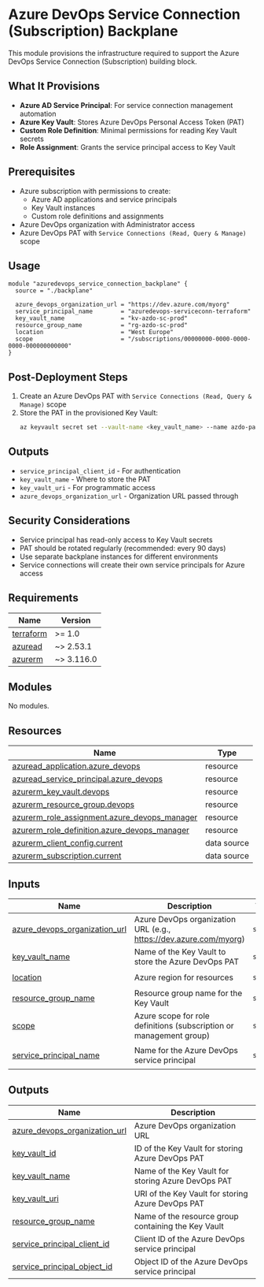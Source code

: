 # Azure DevOps Service Connection (Subscription) Backplane

This module provisions the infrastructure required to support the Azure DevOps Service Connection (Subscription) building block.

## What It Provisions

- **Azure AD Service Principal**: For service connection management automation
- **Azure Key Vault**: Stores Azure DevOps Personal Access Token (PAT)
- **Custom Role Definition**: Minimal permissions for reading Key Vault secrets
- **Role Assignment**: Grants the service principal access to Key Vault

## Prerequisites

- Azure subscription with permissions to create:
  - Azure AD applications and service principals
  - Key Vault instances
  - Custom role definitions and assignments
- Azure DevOps organization with Administrator access
- Azure DevOps PAT with `Service Connections (Read, Query & Manage)` scope

## Usage

```hcl
module "azuredevops_service_connection_backplane" {
  source = "./backplane"

  azure_devops_organization_url = "https://dev.azure.com/myorg"
  service_principal_name        = "azuredevops-serviceconn-terraform"
  key_vault_name                = "kv-azdo-sc-prod"
  resource_group_name           = "rg-azdo-sc-prod"
  location                      = "West Europe"
  scope                         = "/subscriptions/00000000-0000-0000-0000-000000000000"
}
```

## Post-Deployment Steps

1. Create an Azure DevOps PAT with `Service Connections (Read, Query & Manage)` scope
2. Store the PAT in the provisioned Key Vault:
   ```bash
   az keyvault secret set --vault-name <key_vault_name> --name azdo-pat --value <your_pat>
   ```

## Outputs

- `service_principal_client_id` - For authentication
- `key_vault_name` - Where to store the PAT
- `key_vault_uri` - For programmatic access
- `azure_devops_organization_url` - Organization URL passed through

## Security Considerations

- Service principal has read-only access to Key Vault secrets
- PAT should be rotated regularly (recommended: every 90 days)
- Use separate backplane instances for different environments
- Service connections will create their own service principals for Azure access

<!-- BEGIN_TF_DOCS -->
## Requirements

| Name | Version |
|------|---------|
| <a name="requirement_terraform"></a> [terraform](#requirement\_terraform) | >= 1.0 |
| <a name="requirement_azuread"></a> [azuread](#requirement\_azuread) | ~> 2.53.1 |
| <a name="requirement_azurerm"></a> [azurerm](#requirement\_azurerm) | ~> 3.116.0 |

## Modules

No modules.

## Resources

| Name | Type |
|------|------|
| [azuread_application.azure_devops](https://registry.terraform.io/providers/hashicorp/azuread/latest/docs/resources/application) | resource |
| [azuread_service_principal.azure_devops](https://registry.terraform.io/providers/hashicorp/azuread/latest/docs/resources/service_principal) | resource |
| [azurerm_key_vault.devops](https://registry.terraform.io/providers/hashicorp/azurerm/latest/docs/resources/key_vault) | resource |
| [azurerm_resource_group.devops](https://registry.terraform.io/providers/hashicorp/azurerm/latest/docs/resources/resource_group) | resource |
| [azurerm_role_assignment.azure_devops_manager](https://registry.terraform.io/providers/hashicorp/azurerm/latest/docs/resources/role_assignment) | resource |
| [azurerm_role_definition.azure_devops_manager](https://registry.terraform.io/providers/hashicorp/azurerm/latest/docs/resources/role_definition) | resource |
| [azurerm_client_config.current](https://registry.terraform.io/providers/hashicorp/azurerm/latest/docs/data-sources/client_config) | data source |
| [azurerm_subscription.current](https://registry.terraform.io/providers/hashicorp/azurerm/latest/docs/data-sources/subscription) | data source |

## Inputs

| Name | Description | Type | Default | Required |
|------|-------------|------|---------|:--------:|
| <a name="input_azure_devops_organization_url"></a> [azure\_devops\_organization\_url](#input\_azure\_devops\_organization\_url) | Azure DevOps organization URL (e.g., https://dev.azure.com/myorg) | `string` | n/a | yes |
| <a name="input_key_vault_name"></a> [key\_vault\_name](#input\_key\_vault\_name) | Name of the Key Vault to store the Azure DevOps PAT | `string` | n/a | yes |
| <a name="input_location"></a> [location](#input\_location) | Azure region for resources | `string` | `"West Europe"` | no |
| <a name="input_resource_group_name"></a> [resource\_group\_name](#input\_resource\_group\_name) | Resource group name for the Key Vault | `string` | n/a | yes |
| <a name="input_scope"></a> [scope](#input\_scope) | Azure scope for role definitions (subscription or management group) | `string` | n/a | yes |
| <a name="input_service_principal_name"></a> [service\_principal\_name](#input\_service\_principal\_name) | Name for the Azure DevOps service principal | `string` | `"azure-devops-terraform"` | no |

## Outputs

| Name | Description |
|------|-------------|
| <a name="output_azure_devops_organization_url"></a> [azure\_devops\_organization\_url](#output\_azure\_devops\_organization\_url) | Azure DevOps organization URL |
| <a name="output_key_vault_id"></a> [key\_vault\_id](#output\_key\_vault\_id) | ID of the Key Vault for storing Azure DevOps PAT |
| <a name="output_key_vault_name"></a> [key\_vault\_name](#output\_key\_vault\_name) | Name of the Key Vault for storing Azure DevOps PAT |
| <a name="output_key_vault_uri"></a> [key\_vault\_uri](#output\_key\_vault\_uri) | URI of the Key Vault for storing Azure DevOps PAT |
| <a name="output_resource_group_name"></a> [resource\_group\_name](#output\_resource\_group\_name) | Name of the resource group containing the Key Vault |
| <a name="output_service_principal_client_id"></a> [service\_principal\_client\_id](#output\_service\_principal\_client\_id) | Client ID of the Azure DevOps service principal |
| <a name="output_service_principal_object_id"></a> [service\_principal\_object\_id](#output\_service\_principal\_object\_id) | Object ID of the Azure DevOps service principal |
<!-- END_TF_DOCS -->